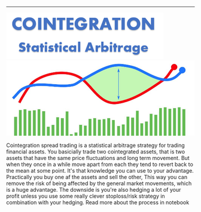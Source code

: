 ----
![Cointegration - Statistical Arbritrage](img/cointegration.png)
![enter image description here](img/Github_graphs.jpg)

Cointegration spread trading is a statistical arbitrage strategy for trading financial assets. You basicially trade two cointegrated assets, that is two assets that have the same price fluctuations and long term movement. But when they once in a while move apart from each they tend to revert back to the mean at some point. It's that knowledge you can use to your advantage.
Practically you buy one af the assets and sell the other, This way you can remove the risk of being affected by the general market movements, which is a huge advantage. The downside is you're also hedging a lot of your profit unless you use some really clever stoploss/risk strategy in combination with your hedging.
Read more about the process in notebook

<!--stackedit_data:
eyJoaXN0b3J5IjpbNDQ1NjkxMTUzLDEyOTE5NzMwMiwxODU1Nj
Q5ODk3LDEzMzk1NTcxNzMsMTk2NzkyNzU1NCwxMTMzNTkwNzgy
LC0xNDMzNzk4MDcxLC0xMzEzNDM4MTYyLDQ1ODQ2Mjk3MiwtMT
AwMzA4MDYxMiwtMzY4MTg0MTI4XX0=
-->